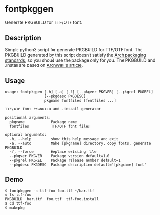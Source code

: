 fontpkggen
==========

Generate PKGBUILD for TTF/OTF font.

## Description

Simple python3 script for generate PKGBUILD for TTF/OTF font. 
The PKGBUILD generated by this script doesn't satisfy the [Arch packaging standards](https://wiki.archlinux.org/index.php/Arch_packaging_standards), so you shoud use the package only for you.
The PKGBUILD and .install are based on [ArchWiki's article](https://wiki.archlinux.org/index.php/Fonts#Creating_a_package).

## Usage

```
usage: fontpkggen [-h] [-a] [-f] [--pkgver PKGVER] [--pkgrel PKGREL]
                  [--pkgdesc PKGDESC]
                  pkgname fontfiles [fontfiles ...]

TTF/OTF font PKGBUILD and .install generator

positional arguments:
  pkgname            Package name
  fontfiles          TTF/OTF font files

optional arguments:
  -h, --help         show this help message and exit
  -a, --auto         Make [pkgname] directory, copy fonts, generate PKGBUILD
  -f, --force        Replace existing file
  --pkgver PKGVER    Package version default=1.0
  --pkgrel PKGREL    Package release number default=1
  --pkgdesc PKGDESC  Package description default='[pkgname] font'
```

## Demo

```
$ fontpkggen -a ttf-foo foo.ttf ~/bar.ttf
$ ls ttf-foo
PKGBUILD  bar.ttf  foo.ttf  ttf-foo.install
$ cd ttf-foo
$ makepkg
```

